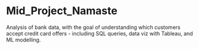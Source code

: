 # Mid_Project_Namaste
Analysis of bank data, with the goal of understanding which customers accept credit card offers - including SQL queries, data viz with Tableau, and ML modelling. 
